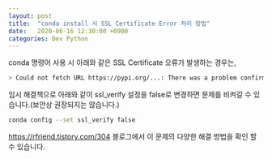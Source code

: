 ```yaml
---
layout: post
title:  "conda install 시 SSL Certificate Error 처리 방법"
date:   2020-06-16 12:30:00 +0900
categories: Dev Python
---
```


conda 명령어 사용 시 아래와 같은 SSL Certificate 오류가 발생하는 경우는,

  ~~~bash
  > Could not fetch URL https://pypi.org/...: There was a problem confirming the ssl certificate: HTTPSConnectionPool(host='pypi.org', port=443): Max retries exceeded with url: ... (Caused by SSLError(SSLCertVerificationError(1, '[SSL: CERTIFICATE_VERIFY_FAILED] certificate verify failed: unable to get local issuer certificate (_ssl.c:1076)')))
  ~~~

임시 해결책으로 아래와 같이 ssl_verify 설정을 false로 변경하면 문제를 비켜갈 수 있습니다.(보안상 권장되지는 않습니다.)

  ~~~bash
  conda config --set ssl_verify false
  ~~~

<https://rfriend.tistory.com/304> 블로그에서 이 문제의 다양한 해결 방법을 확인 할 수 있습니다.
